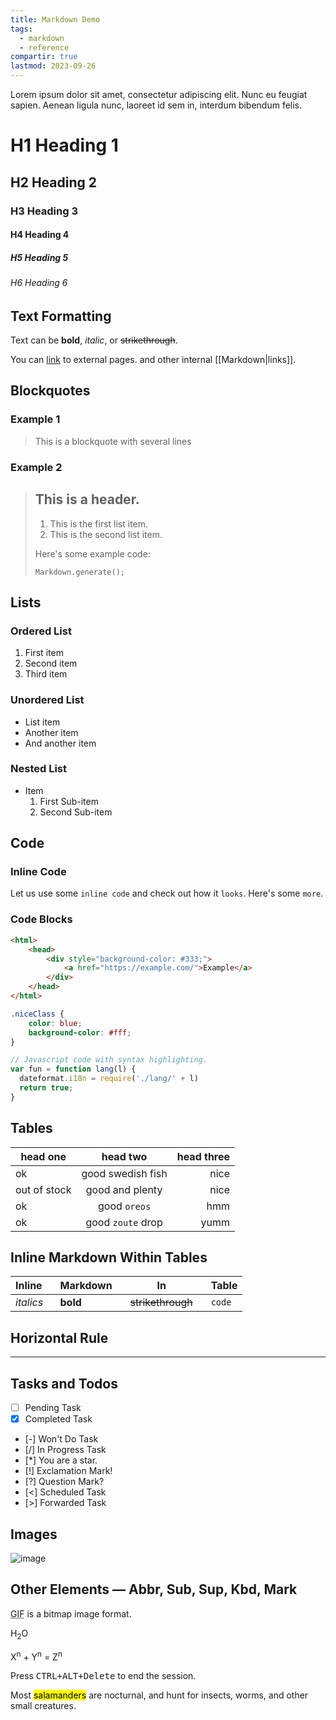 ```yaml
---
title: Markdown Demo
tags:
  - markdown
  - reference
compartir: true
lastmod: 2023-09-26
---
```



Lorem ipsum dolor sit amet, consectetur adipiscing elit. Nunc eu feugiat sapien. Aenean ligula nunc, laoreet id sem in, interdum bibendum felis.

<!-- more -->

# H1 Heading 1

## H2 Heading 2

### H3 Heading 3

#### H4 Heading 4

##### H5 Heading 5

###### H6 Heading 6

## Text Formatting

Text can be **bold**, _italic_, or ~~strikethrough~~.

You can [link](https://example.dom/) to external pages. and other internal [[Markdown|links]].

## Blockquotes

### Example 1

> This is a blockquote
> with several lines

### Example 2

> ## This is a header.
> 1. This is the first list item.
> 2. This is the second list item.
> 
> Here's some example code:
> 
>     Markdown.generate();

## Lists

### Ordered List

1. First item
2. Second item
3. Third item

### Unordered List

* List item
* Another item
* And another item

### Nested List

* Item
	1. First Sub-item
	2. Second Sub-item

## Code

### Inline Code

Let us use some `inline code` and check out how it `looks`. Here's some `more`.

### Code Blocks

```html
<html>
	<head>
		<div style="background-color: #333;">
			<a href="https://example.com/">Example</a>
		</div>
	</head>
</html>
```

```css
.niceClass {
	color: blue;
	background-color: #fff;
}
```

```js
// Javascript code with syntax highlighting.
var fun = function lang(l) {
  dateformat.i18n = require('./lang/' + l)
  return true;
}
```

## Tables

|head one|head two|head three|
|---|:---:|---:|
|ok|good swedish fish|nice|
|out of stock|good and plenty|nice|
|ok|good `oreos`|hmm|
|ok|good `zoute` drop|yumm|

## Inline Markdown Within Tables

| Inline&nbsp;&nbsp;&nbsp;     | Markdown&nbsp;&nbsp;&nbsp;  | In&nbsp;&nbsp;&nbsp;                | Table      |
| ---------- | --------- | ----------------- | ---------- |
| _italics_  | **bold**  | ~~strikethrough~~&nbsp;&nbsp;&nbsp; | `code`     |

## Horizontal Rule

---

## Tasks and Todos

- [ ] Pending Task
- [x] Completed Task
* [-] Won't Do Task
* [/] In Progress Task
* [*] You are a star.
* [!] Exclamation Mark!
* [?] Question Mark?
* [<] Scheduled Task
* [>] Forwarded Task

## Images

![image](https://just-the-docs.com/assets/images/small-image.jpg)

## Other Elements — Abbr, Sub, Sup, Kbd, Mark

<abbr title="Graphics Interchange Format">GIF</abbr> is a bitmap image format.

H<sub>2</sub>O

X<sup>n</sup> + Y<sup>n</sup> = Z<sup>n</sup>

Press <kbd><kbd>CTRL</kbd>+<kbd>ALT</kbd>+<kbd>Delete</kbd></kbd> to end the session.

Most <mark>salamanders</mark> are nocturnal, and hunt for insects, worms, and other small creatures.
